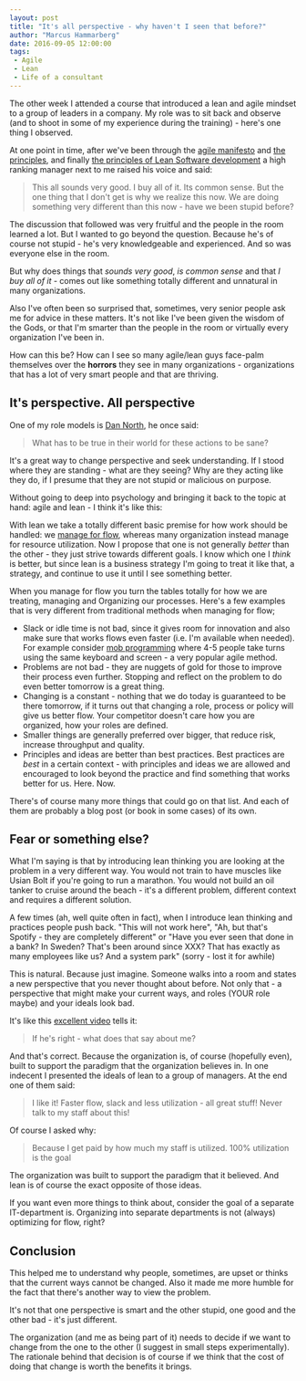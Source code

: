 ```yaml
---
layout: post
title: "It's all perspective - why haven't I seen that before?"
author: "Marcus Hammarberg"
date: 2016-09-05 12:00:00
tags:
 - Agile
 - Lean
 - Life of a consultant
---
```


The other week I attended a course that introduced a lean and agile mindset to a group of leaders in a company. My role was to sit back and observe (and to shoot in some of my experience during the training) - here's one thing I observed.

At one point in time, after we've been through the [agile manifesto](http://agilemanifesto.org/) and [the principles](http://agilemanifesto.org/principles.html), and finally [the principles of Lean Software development](http://www.allaboutagile.com/7-key-principles-of-lean-software-development-2/) a high ranking manager next to me raised his voice and said:

> This all sounds very good. I buy all of it. Its common sense. But the one thing that I don't get is why we realize this now. We are doing something very different than this now - have we been stupid before?

The discussion that followed was very fruitful and the people in the room learned a lot. But I wanted to go beyond the question. Because he's of course not stupid - he's very knowledgeable and experienced. And so was everyone else in the room.

But why does things that *sounds very good*, *is common sense* and that *I buy all of it* - comes out like something totally different and unnatural in many organizations.

<!-- excerpt-end -->

Also I've often been so surprised that, sometimes, very senior people ask me for advice in these matters. It's not like I've been given the wisdom of the Gods, or that I'm smarter than the people in the room or virtually every organization I've been in.

How can this be? How can I see so many agile/lean guys face-palm themselves over the **horrors** they see in many organizations - organizations that has a lot of very smart people and that are thriving.

## It's perspective. All perspective

One of my role models is [Dan North](https://dannorth.net/), he once said:

> What has to be true in their world for these actions to be sane?

It's a great way to change perspective and seek understanding. If I stood where they are standing - what are they seeing? Why are they acting like they do, if I presume that they are not stupid or malicious on purpose.

Without going to deep into psychology and bringing it back to the topic at hand: agile and lean - I think it's like this:

With lean we take a totally different basic premise for how work should be handled: we [manage for flow](https://en.wikipedia.org/wiki/Kanban_(development)?oldformat=true#General_practices), whereas many organization instead manage for resource utilization. Now I propose that one is not generally *better* than the other - they just strive towards different goals. I know which one I *think* is better, but since lean is a business strategy I'm going to treat it like that, a strategy, and continue to use it until I see something better.

When you manage for flow you turn the tables totally for how we are treating, managing and Organizing our processes. Here's a few examples that is very different from traditional methods when managing for flow;

* Slack or idle time is not bad, since it gives room for innovation and also make sure that works flows even faster (i.e. I'm available when needed). For example consider [mob programming](http://codebetter.com/marcushammarberg/2013/08/06/mob-programming/) where 4-5 people take turns using the same keyboard and screen - a very popular agile method.
* Problems are not bad - they are nuggets of gold for those to improve their process even further. Stopping and reflect on the problem to do even better tomorrow is a great thing.
* Changing is a constant - nothing that we do today is guaranteed to be there tomorrow, if it turns out that changing a role, process or policy will give us better flow. Your competitor doesn't care how you are organized, how your roles are defined.
* Smaller things are generally preferred over bigger, that reduce risk, increase throughput and quality.
* Principles and ideas are better than best practices. Best practices are *best* in a certain context - with principles and ideas we are allowed and encouraged to look beyond the practice and find something that works better for us. Here. Now.

There's of course many more things that could go on that list. And each of them are probably a blog post (or book in some cases) of its own.

## Fear or something else?

What I'm saying is that by introducing lean thinking you are looking at the problem in a very different way. You would not train to have muscles like Usian Bolt if you're going to run a marathon. You would not build an oil tanker to cruise around the beach - it's a different problem, different context and requires a different solution.

A few times (ah, well quite often in fact), when I introduce lean thinking and practices people push back. "This will not work here", "Ah, but that's Spotify - they are completely different" or "Have you ever seen that done in a bank? In Sweden? That's been around since XXX? That has exactly as many employees like us? And a system park" (sorry - lost it for awhile)

This is natural. Because just imagine. Someone walks into a room and states a new perspective that you never thought about before. Not only that - a perspective that might make your current ways, and roles (YOUR role maybe) and your ideals look bad.

It's like this [excellent video](https://youtu.be/TCqQ9LxzTwM?t=9m9s) tells it:

> If he's right - what does that say about me?

And that's correct. Because the organization is, of course (hopefully even), built to support the paradigm that the organization believes in. In one indecent I presented the ideals of lean to a group of managers. At the end one of them said:

> I like it! Faster flow, slack and less utilization - all great stuff! Never talk to my staff about this!

Of course I asked why:

> Because I get paid by how much my staff is utilized. 100% utilization is the goal

The organization was built to support the paradigm that it believed. And lean is of course the exact opposite of those ideas.

If you want even more things to think about, consider the goal of a separate IT-department is. Organizing into separate departments is not (always) optimizing for flow, right?

## Conclusion

This helped me to understand why people, sometimes, are upset or thinks that the current ways cannot be changed. Also it made me more humble for the fact that there's another way to view the problem.

It's not that one perspective is smart and the other stupid, one good and the other bad - it's just different.

The organization (and me as being part of it) needs to decide if we want to change from the one to the other (I suggest in small steps experimentally). The rationale behind that decision is of course if we think that the cost of doing that change is worth the benefits it brings.
